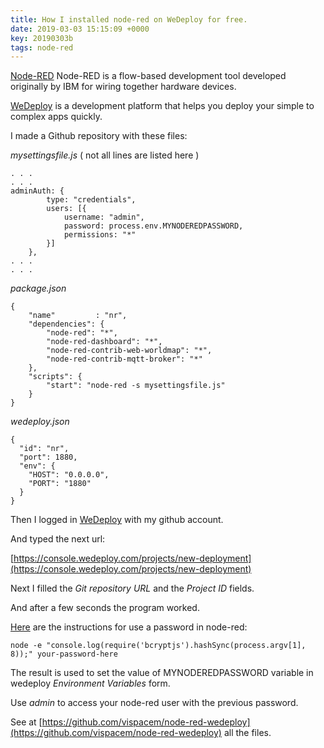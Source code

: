 ```yaml
---
title: How I installed node-red on WeDeploy for free.
date: 2019-03-03 15:15:09 +0000
key: 20190303b
tags: node-red
---
```


[Node-RED](https://nodered.org/) Node-RED is a flow-based development tool developed originally by IBM for wiring together hardware devices.

[WeDeploy](https://wedeploy.com/) is a development platform that helps you deploy your simple to complex apps quickly.

I made a Github repository with these files:

*mysettingsfile.js* ( not all lines are listed here )

```
. . .
. . .
adminAuth: {
        type: "credentials",
        users: [{
            username: "admin",
            password: process.env.MYNODEREDPASSWORD,
            permissions: "*"
        }]
    },
. . .
. . .
```

*package.json*

```
{
    "name"         : "nr",
    "dependencies": {
        "node-red": "*",
        "node-red-dashboard": "*",
        "node-red-contrib-web-worldmap": "*",
        "node-red-contrib-mqtt-broker": "*"
    },
    "scripts": {
        "start": "node-red -s mysettingsfile.js"
    }
}
```

*wedeploy.json*

```
{
  "id": "nr",
  "port": 1880,
  "env": {
    "HOST": "0.0.0.0",
    "PORT": "1880"
  }
}
```

Then I logged in [WeDeploy](https://console.wedeploy.com/login) with my github account.

And typed the next url:

[https://console.wedeploy.com/projects/new-deployment](https://console.wedeploy.com/projects/new-deployment)

Next I filled the *Git repository URL* and the *Project ID* fields.

And after a few seconds the program worked.

[Here](https://nodered.org/docs/security) are the instructions for use a password in node-red:

```
node -e "console.log(require('bcryptjs').hashSync(process.argv[1], 8));" your-password-here
```
The result is used to set the value of MYNODEREDPASSWORD variable in wedeploy _Environment Variables_ form.

Use *admin* to access your node-red user with the previous password.

See at [https://github.com/vispacem/node-red-wedeploy](https://github.com/vispacem/node-red-wedeploy) all the files.
